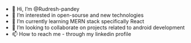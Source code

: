 - 👋 Hi, I’m @Rudresh-pandey
- 👀 I’m interested in open-sourse and new technologies
- 🌱 I’m currently learning MERN stack specifically React
- 💞️ I’m looking to collaborate on projects related to android development
- 📫 How to reach me - through my linkedin profile

<!---
Rudresh-pandey/Rudresh-pandey is a ✨ special ✨ repository because its `README.md` (this file) appears on your GitHub profile.
You can click the Preview link to take a look at your changes.
--->
